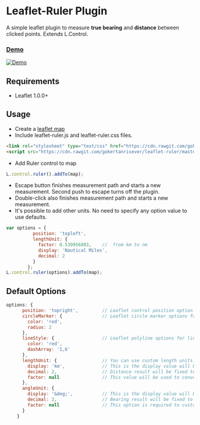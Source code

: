 # Leaflet-Ruler Plugin

A simple leaflet plugin to measure **true bearing** and **distance** between clicked points. Extends L.Control.

### [Demo](http://gokertanrisever.github.io/leaflet-ruler)
[![Demo](https://raw.githubusercontent.com/gokertanrisever/leaflet-ruler/master/examples/leaflet-ruler-demo.png)](http://gokertanrisever.github.io/leaflet-ruler)

## Requirements
- Leaflet 1.0.0+

## Usage

- Create a [leaflet map](http://leafletjs.com/examples/quick-start/)
- Include leaflet-ruler.js and leaflet-ruler.css files.
```html
<link rel="stylesheet" type="text/css" href="https://cdn.rawgit.com/gokertanrisever/leaflet-ruler/master/src/leaflet-ruler.css">
<script src="https://cdn.rawgit.com/gokertanrisever/leaflet-ruler/master/src/leaflet-ruler.js"></script>
```
- Add Ruler control to map
```js
L.control.ruler().addTo(map);
```
- Escape button finishes measurement path and starts a new measurement. Second push to escape turns off the plugin.
- Double-click also finishes measurement path and starts a new measurement.
- It's possible to add other units. No need to specify any option value to use defaults.
```js
var options = {
          position: 'topleft',
          lengthUnit: {
            factor: 0.539956803,    //  from km to nm
            display: 'Nautical Miles',
            decimal: 2
          }
        };
L.control.ruler(options).addTo(map);
```
 

## Default Options

```js
options: {
      position: 'topright',         // Leaflet control position option
      circleMarker: {               // Leaflet circle marker options for points used in this plugin
        color: 'red',
        radius: 2
      },
      lineStyle: {                  // Leaflet polyline options for lines used in this plugin
        color: 'red',
        dashArray: '1,6'
      },
      lengthUnit: {                 // You can use custom length units. Default unit is kilometers.
        display: 'km',              // This is the display value will be shown on the screen. Example: 'meters'
        decimal: 2,                 // Distance result will be fixed to this value. 
        factor: null                // This value will be used to convert from kilometers. Example: 1000 (from kilometers to meters)  
      },
      angleUnit: {
        display: '&deg;',           // This is the display value will be shown on the screen. Example: 'Gradian'
        decimal: 2,                 // Bearing result will be fixed to this value.
        factor: null                // This option is required to customize angle unit. Specify solid angle value for angle unit. Example: 400 (for gradian).
      }
    }
```